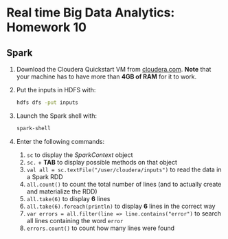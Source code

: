 # Real time Big Data Analytics: Homework 10

## Spark

1. Download the Cloudera Quickstart VM from [cloudera.com](https://www.cloudera.com/downloads/quickstart_vms/5-10.html). **Note** that your machine has to have more than **4GB of RAM** for it to work.

2. Put the inputs in HDFS with:
    ```bash
    hdfs dfs -put inputs
    ```
   
3. Launch the Spark shell with:
    ```bash
    spark-shell
    ```
    
4. Enter the following commands:
    1. `sc` to display the *SparkContext* object
    2. `sc.` + **TAB** to display possible methods on that object
    3. `val all = sc.textFile("/user/cloudera/inputs")` to read the data in a Spark RDD
    4. `all.count()` to count the total number of lines (and to actually create and materialize the RDD)
    5. `all.take(6)` to display **6** lines
    6. `all.take(6).foreach(println)` to display **6** lines in the correct way
    7. `var errors = all.filter(line => line.contains("error")` to search all lines containing the word `error`
    8. `errors.count()` to count how many lines were found